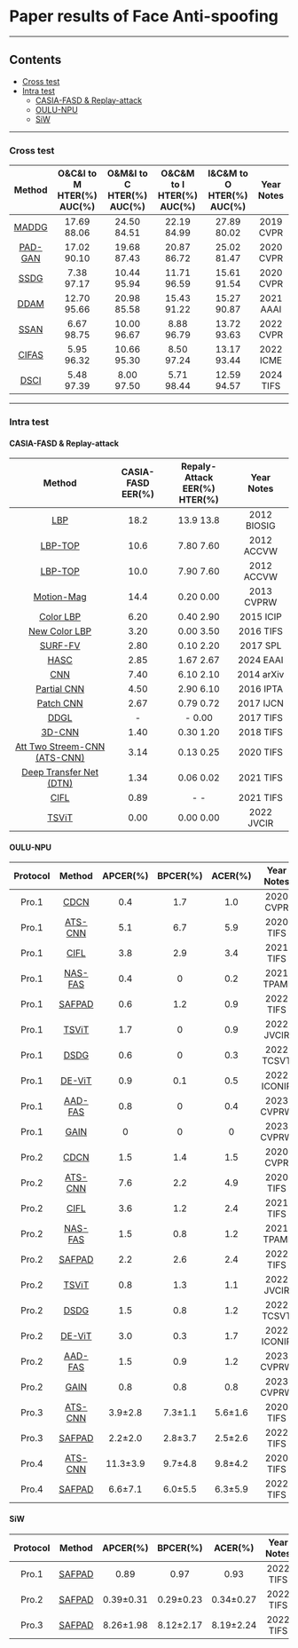 # Paper results of Face Anti-spoofing
---

## Contents
- [Cross test](#cross)
- [Intra test](#intra)
  - [CASIA-FASD & Replay-attack](#C&R)
  - [OULU-NPU](#O)
  - [SiW](#S) 

---

<a name="cross" />

### Cross test

| Method | O&C&I to M <br> HTER(%) AUC(%) | O&M&I to C <br> HTER(%) AUC(%) | O&C&M to I <br> HTER(%) AUC(%) | I&C&M to O <br> HTER(%) AUC(%) | Year Notes |
| :---: | :---: | :---: | :---: | :---: | :---: |
| [MADDG](https://ieeexplore.ieee.org/abstract/document/8953226) | 17.69 88.06 | 24.50 84.51 | 22.19 84.99 | 27.89 80.02 | 2019 CVPR |
| [PAD-GAN](https://ieeexplore.ieee.org/document/9156555) | 17.02 90.10 | 19.68 87.43 | 20.87 86.72 | 25.02 81.47 |  2020 CVPR |
| [SSDG](https://ieeexplore.ieee.org/document/9156366) | 7.38 97.17 | 10.44 95.94 | 11.71 96.59 | 15.61 91.54 |  2020 CVPR |
| [DDAM](https://ojs.aaai.org/index.php/AAAI/article/view/16199) | 12.70 95.66 | 20.98 85.58 | 15.43 91.22 | 15.27 90.87 |  2021 AAAI |
| [SSAN](https://ieeexplore.ieee.org/document/9879842) | 6.67 98.75 | 10.00 96.67 | 8.88 96.79 | 13.72 93.63 |  2022 CVPR |
| [CIFAS](https://ieeexplore.ieee.org/document/9859783) | 5.95 96.32 | 10.66 95.30 | 8.50 97.24 | 13.17 93.44 |  2022 ICME |
| [DSCI](https://ieeexplore.ieee.org/abstract/document/10288514) | 5.48 97.39 | 8.00 97.50 | 5.71 98.44 |  12.59 94.57 |  2024 TIFS |

---

<a name="intra" />

### Intra test

<a name="C&R" />

#### CASIA-FASD & Replay-attack

| Method | CASIA-FASD <br> EER(%) | Repaly-Attack <br> EER(%) HTER(%)| Year Notes |
| :---: | :---: | :---: | :---: |
| [LBP](https://ieeexplore.ieee.org/document/6313548) | 18.2 | 13.9 13.8 | 2012 BIOSIG |
| [LBP-TOP](https://link.springer.com/chapter/10.1007/978-3-642-37410-4_11) | 10.6 | 7.80 7.60 | 2012 ACCVW |
| [LBP-TOP](https://link.springer.com/chapter/10.1007/978-3-642-37410-4_11) | 10.0 | 7.90 7.60 | 2012 ACCVW |
| [Motion-Mag](https://ieeexplore.ieee.org/document/6595861) | 14.4 | 0.20 0.00 | 2013 CVPRW |
| [Color LBP](https://ieeexplore.ieee.org/abstract/document/7351280) | 6.20 | 0.40 2.90 | 2015 ICIP |
| [New Color LBP](https://ieeexplore.ieee.org/document/7454730) | 3.20 | 0.00 3.50 | 2016 TIFS |
| [SURF-FV](https://ieeexplore.ieee.org/document/7748511) | 2.80 | 0.10 2.20 | 2017 SPL |
| [HASC](https://www.sciencedirect.com/science/article/abs/pii/S0952197623019723) | 2.85 | 1.67 2.67 | 2024 EAAI |
| [CNN](https://arxiv.org/abs/1408.5601) | 7.40 | 6.10 2.10 | 2014 arXiv |
| [Partial CNN](https://ieeexplore.ieee.org/document/7821013) | 4.50 |  2.90 6.10 | 2016 IPTA |
| [Patch CNN](https://ieeexplore.ieee.org/document/8272713) | 2.67 |  0.79 0.72 | 2017 IJCN |
| [DDGL](https://ieeexplore.ieee.org/document/7867821) | - |  - 0.00 | 2017 TIFS |
| [3D-CNN](https://ieeexplore.ieee.org/document/8335313) | 1.40 |  0.30  1.20 | 2018 TIFS |
| [Att Two Streem-CNN (ATS-CNN)](https://ieeexplore.ieee.org/document/8737949) | 3.14 | 0.13 0.25 | 2020 TIFS |
| [Deep Transfer Net (DTN)](https://ieeexplore.ieee.org/document/9507460) | 1.34 | 0.06 0.02 | 2021 TIFS |
| [CIFL](https://ieeexplore.ieee.org/document/9336714) | 0.89 | - - | 2021 TIFS |
| [TSViT](https://www.sciencedirect.com/science/article/abs/pii/S1047320322000621) | 0.00 | 0.00 0.00 | 2022 JVCIR |

<a name="O" />

#### OULU-NPU

| Protocol | Method | APCER(%) | BPCER(%) | ACER(%) | Year Notes |
| :---: | :---: | :---: | :---: |:---: | :---: |
| Pro.1 | [CDCN](https://ieeexplore.ieee.org/document/9156660) | 0.4 | 1.7 | 1.0 | 2020 CVPR |
| Pro.1 | [ATS-CNN](https://ieeexplore.ieee.org/document/8737949) | 5.1 | 6.7 | 5.9 | 2020 TIFS |
| Pro.1 | [CIFL](https://ieeexplore.ieee.org/document/9336714) | 3.8 | 2.9 | 3.4 | 2021 TIFS |
| Pro.1 | [NAS-FAS](https://ieeexplore.ieee.org/abstract/document/9252183) | 0.4 | 0 | 0.2 | 2021 TPAMI |
| Pro.1 | [SAFPAD](https://ieeexplore.ieee.org/document/9650907) | 0.6 | 1.2 | 0.9 | 2022 TIFS |
| Pro.1 | [TSViT](https://www.sciencedirect.com/science/article/abs/pii/S1047320322000621) | 1.7 | 0 | 0.9 | 2022 JVCIR |
| Pro.1 | [DSDG](https://ieeexplore.ieee.org/document/9641836) | 0.6 | 0 | 0.3 | 2022 TCSVT |
| Pro.1 | [DE-ViT](https://link.springer.com/chapter/10.1007/978-3-031-30111-7_29) | 0.9 | 0.1 | 0.5 | 2022 ICONIP |
| Pro.1 | [AAD-FAS](https://ieeexplore.ieee.org/document/10208287) | 0.8 | 0 | 0.4 | 2023 CVPRW |
| Pro.1 | [GAIN](https://ieeexplore.ieee.org/abstract/document/10208551) | 0 | 0 | 0 | 2023 CVPRW |
| Pro.2 | [CDCN](https://ieeexplore.ieee.org/document/9156660) | 1.5 | 1.4 | 1.5 | 2020 CVPR |
| Pro.2 | [ATS-CNN](https://ieeexplore.ieee.org/document/8737949) | 7.6 | 2.2 | 4.9 | 2020 TIFS |
| Pro.2 | [CIFL](https://ieeexplore.ieee.org/document/9336714) | 3.6 | 1.2 | 2.4 | 2021 TIFS |
| Pro.2 | [NAS-FAS](https://ieeexplore.ieee.org/abstract/document/9252183) | 1.5 | 0.8 | 1.2 | 2021 TPAMI |
| Pro.2 | [SAFPAD](https://ieeexplore.ieee.org/document/9650907) | 2.2 | 2.6 | 2.4 | 2022 TIFS |
| Pro.2 | [TSViT](https://www.sciencedirect.com/science/article/abs/pii/S1047320322000621) | 0.8 | 1.3 | 1.1 | 2022 JVCIR |
| Pro.2 | [DSDG](https://ieeexplore.ieee.org/document/9641836) | 1.5 | 0.8 | 1.2 | 2022 TCSVT |
| Pro.2 | [DE-ViT](https://link.springer.com/chapter/10.1007/978-3-031-30111-7_29) | 3.0 | 0.3 | 1.7 | 2022 ICONIP |
| Pro.2 | [AAD-FAS](https://ieeexplore.ieee.org/document/10208287) | 1.5 | 0.9 | 1.2 | 2023 CVPRW |
| Pro.2 | [GAIN](https://ieeexplore.ieee.org/abstract/document/10208551) | 0.8 | 0.8 | 0.8 | 2023 CVPRW |
| Pro.3 | [ATS-CNN](https://ieeexplore.ieee.org/document/8737949) | 3.9±2.8 | 7.3±1.1 | 5.6±1.6 | 2020 TIFS |
| Pro.3 | [SAFPAD](https://ieeexplore.ieee.org/document/9650907) | 2.2±2.0 | 2.8±3.7 | 2.5±2.6 | 2022 TIFS |
| Pro.4 | [ATS-CNN](https://ieeexplore.ieee.org/document/8737949) | 11.3±3.9 | 9.7±4.8 | 9.8±4.2 | 2020 TIFS |
| Pro.4 | [SAFPAD](https://ieeexplore.ieee.org/document/9650907) | 6.6±7.1 | 6.0±5.5 | 6.3±5.9 | 2022 TIFS |

<a name="S" />

#### SiW

| Protocol | Method | APCER(%) | BPCER(%) | ACER(%) | Year Notes |
| :---: | :---: | :---: | :---: |:---: | :---: |
| Pro.1 | [SAFPAD](https://ieeexplore.ieee.org/document/9650907) | 0.89 | 0.97 | 0.93 | 2022 TIFS |
| Pro.2 | [SAFPAD](https://ieeexplore.ieee.org/document/9650907) | 0.39±0.31 | 0.29±0.23 | 0.34±0.27 | 2022 TIFS |
| Pro.3 | [SAFPAD](https://ieeexplore.ieee.org/document/9650907) | 8.26±1.98 | 8.12±2.17 | 8.19±2.24 | 2022 TIFS |
